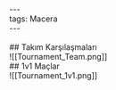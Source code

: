 ---<br>tags: Macera<br>---<br><br>## Takım Karşılaşmaları<br>![[Tournament_Team.png]]<br>## 1v1 Maçlar<br>![[Tournament_1v1.png]]